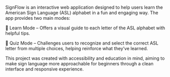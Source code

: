 SignFlow is an interactive web application designed to help users learn the American Sign Language (ASL) alphabet in a fun and engaging way. The app provides two main modes:

🧠 Learn Mode – Offers a visual guide to each letter of the ASL alphabet with helpful tips.

🎯 Quiz Mode – Challenges users to recognize and select the correct ASL letter from multiple choices, helping reinforce what they’ve learned.

This project was created with accessibility and education in mind, aiming to make sign language more approachable for beginners through a clean interface and responsive experience.
